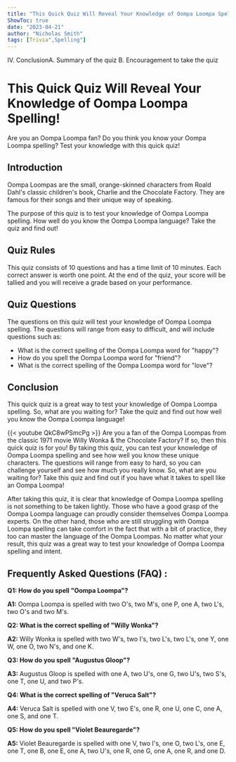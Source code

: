 ```yaml
---
title: "This Quick Quiz Will Reveal Your Knowledge of Oompa Loompa Spelling!"
ShowToc: true 
date: "2023-04-21"
author: "Nicholas Smith" 
tags: [Trivia",Spelling"]
---
```

IV. ConclusionA. Summary of the quiz B. Encouragement to take the quiz

# This Quick Quiz Will Reveal Your Knowledge of Oompa Loompa Spelling!

Are you an Oompa Loompa fan? Do you think you know your Oompa Loompa spelling? Test your knowledge with this quick quiz! 

## Introduction

Oompa Loompas are the small, orange-skinned characters from Roald Dahl's classic children's book, Charlie and the Chocolate Factory. They are famous for their songs and their unique way of speaking. 

The purpose of this quiz is to test your knowledge of Oompa Loompa spelling. How well do you know the Oompa Loompa language? Take the quiz and find out!

## Quiz Rules

This quiz consists of 10 questions and has a time limit of 10 minutes. Each correct answer is worth one point. At the end of the quiz, your score will be tallied and you will receive a grade based on your performance.

## Quiz Questions

The questions on this quiz will test your knowledge of Oompa Loompa spelling. The questions will range from easy to difficult, and will include questions such as:

- What is the correct spelling of the Oompa Loompa word for "happy"?
- How do you spell the Oompa Loompa word for "friend"?
- What is the correct spelling of the Oompa Loompa word for "love"?

## Conclusion

This quick quiz is a great way to test your knowledge of Oompa Loompa spelling. So, what are you waiting for? Take the quiz and find out how well you know the Oompa Loompa language!

{{< youtube QkC8wPSmcPg >}} 
Are you a fan of the Oompa Loompas from the classic 1971 movie Willy Wonka & the Chocolate Factory? If so, then this quick quiz is for you! By taking this quiz, you can test your knowledge of Oompa Loompa spelling and see how well you know these unique characters. The questions will range from easy to hard, so you can challenge yourself and see how much you really know. So, what are you waiting for? Take this quiz and find out if you have what it takes to spell like an Oompa Loompa! 

After taking this quiz, it is clear that knowledge of Oompa Loompa spelling is not something to be taken lightly. Those who have a good grasp of the Oompa Loompa language can proudly consider themselves Oompa Loompa experts. On the other hand, those who are still struggling with Oompa Loompa spelling can take comfort in the fact that with a bit of practice, they too can master the language of the Oompa Loompas. No matter what your result, this quiz was a great way to test your knowledge of Oompa Loompa spelling and intent.

## Frequently Asked Questions (FAQ) :
**Q1: How do you spell "Oompa Loompa"?**

**A1:** Oompa Loompa is spelled with two O's, two M's, one P, one A, two L's, two O's and two M's.

**Q2: What is the correct spelling of "Willy Wonka"?**

**A2:** Willy Wonka is spelled with two W's, two I's, two L's, two L's, one Y, one W, one O, two N's, and one K.

**Q3: How do you spell "Augustus Gloop"?**

**A3:** Augustus Gloop is spelled with one A, two U's, one G, two U's, two S's, one T, one U, and two P's.

**Q4: What is the correct spelling of "Veruca Salt"?**

**A4:** Veruca Salt is spelled with one V, two E's, one R, one U, one C, one A, one S, and one T.

**Q5: How do you spell "Violet Beauregarde"?**

**A5:** Violet Beauregarde is spelled with one V, two I's, one O, two L's, one E, one T, one B, one E, one A, two U's, one R, one G, one A, one R, and one D.





